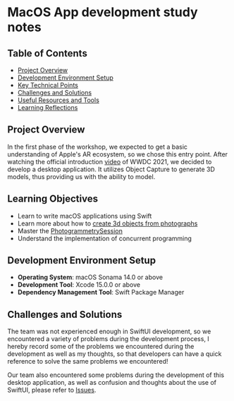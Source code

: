# MacOS App development study notes

## Table of Contents
- [Project Overview](#project-overview)
- [Development Environment Setup](#development-environment-setup)
- [Key Technical Points](#key-technical-points)
- [Challenges and Solutions](#challenges-and-solutions)
- [Useful Resources and Tools](#useful-resources-and-tools)
- [Learning Reflections](#learning-reflections)

## Project Overview
In the first phase of the workshop, we expected to get a basic understanding of Apple's AR ecosystem, so we chose this entry point. After watching the official introduction [video](https://developer.apple.com/videos/play/wwdc2021/10076) of WWDC 2021, we decided to develop a desktop application. It utilizes Object Capture to generate 3D models, thus providing us with the ability to model.

## Learning Objectives
- Learn to write macOS applications using Swift
- Learn more about how to [create 3d objects from photographs](https://developer.apple.com/documentation/RealityKit/creating-3d-objects-from-photographs)
- Master the [PhotogrammetrySession](https://developer.apple.com/documentation/realitykit/photogrammetrysession)
- Understand the implementation of concurrent programming

## Development Environment Setup

- **Operating System**: macOS Sonama 14.0 or above
- **Development Tool**: Xcode 15.0.0 or above
- **Dependency Management Tool**: Swift Package Manager

## Challenges and Solutions
The team was not experienced enough in SwiftUI development, so we encountered a variety of problems during the development process, I hereby record some of the problems we encountered during the development as well as my thoughts, so that developers can have a quick reference to solve the same problems we encountered!

Our team also encountered some problems during the development of this desktop application, as well as confusion and thoughts about the use of SwiftUI, please refer to [Issues](xxxxx).
